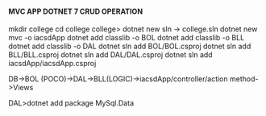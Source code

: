 #### MVC APP DOTNET 7 CRUD OPERATION
<p> mkdir college
cd college
college> dotnet new sln -> college.sln
dotnet new mvc -o iacsdApp
dotnet add classlib -o BOL
dotnet add classlib -o BLL
dotnet add classlib -o DAL
dotnet sln add BOL/BOL.csproj
dotnet sln add BLL/BLL.csproj
dotnet sln add DAL/DAL.csproj
dotnet sln add iacsdApp/iacsdApp.csproj

DB->BOL (POCO)->DAL->BLL(LOGIC)->iacsdApp/controller/action method->Views


DAL>dotnet add package MySql.Data</p>
